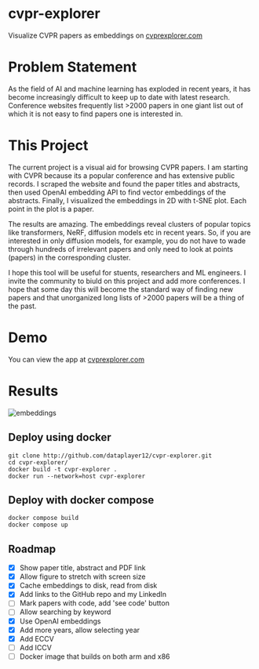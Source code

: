 # cvpr-explorer
Visualize CVPR papers as embeddings on [cvprexplorer.com](http://cvprexplorer.com)

# Problem Statement
As the field of AI and machine learning has exploded in recent years, it has become increasingly difficult to keep up to date with latest research. Conference websites frequently list >2000 papers in one giant list out of which it is not easy to find papers one is interested in.

# This Project
The current project is a visual aid for browsing CVPR papers. I am starting with CVPR because its a popular conference and has extensive public records. I scraped the website and found the paper titles and abstracts, then used OpenAI embedding API to find vector embeddings of the abstracts. Finally, I visualized the embeddings in 2D with t-SNE plot. Each point in the plot is a paper.

The results are amazing. The embeddings reveal clusters of popular topics like transformers, NeRF, diffusion models etc in recent years. So, if you are interested in only diffusion models, for example, you do not have to wade through hundreds of irrelevant papers and only need to look at points (papers) in the corresponding cluster.

I hope this tool will be useful for stuents, researchers and ML engineers. I invite the community to biuld on this project and add more conferences. I hope that some day this will become the standard way of finding new papers and that unorganized long lists of >2000 papers will be a thing of the past.

# Demo
You can view the app at [cvprexplorer.com](http://cvprexplorer.com)

# Results
![embeddings](https://github.com/dataplayer12/cvpr-explorer/assets/11517109/d8913d58-26f2-43a2-b0f8-de5c526f0ab6)


## Deploy using docker
```Shell
git clone http://github.com/dataplayer12/cvpr-explorer.git
cd cvpr-explorer/
docker build -t cvpr-explorer .
docker run --network=host cvpr-explorer
```

## Deploy with docker compose
```Shell
docker compose build
docker compose up
```

## Roadmap

- [x] Show paper title, abstract and PDF link
- [x] Allow figure to stretch with screen size
- [x] Cache embeddings to disk, read from disk
- [x] Add links to the GitHub repo and my LinkedIn
- [ ] Mark papers with code, add 'see code' button
- [ ] Allow searching by keyword
- [x] Use OpenAI embeddings
- [x] Add more years, allow selecting year
- [x] Add ECCV
- [ ] Add ICCV
- [ ] Docker image that builds on both arm and x86
